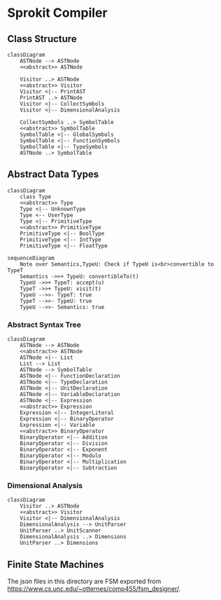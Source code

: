 # Sprokit Compiler

## Class Structure
```mermaid
classDiagram
	ASTNode --> ASTNode
	<<abstract>> ASTNode

	Visitor ..> ASTNode
	<<abstract>> Visitor
	Visitor <|-- PrintAST
	PrintAST ..> ASTNode
	Visitor <|-- CollectSymbols
	Visitor <|-- DimensionalAnalysis

	CollectSymbols ..> SymbolTable
	<<abstract>> SymbolTable
	SymbolTable <|-- GlobalSymbols
	SymbolTable <|-- FunctionSymbols
	SymbolTable <|-- TypeSymbols
	ASTNode ..> SymbolTable
```

## Abstract Data Types
```mermaid
classDiagram
	class Type
	<<abstract>> Type
	Type <|-- UnknownType
	Type <-- UserType
	Type <|-- PrimitiveType
	<<abstract>> PrimitiveType
	PrimitiveType <|-- BoolType
	PrimitiveType <|-- IntType
	PrimitiveType <|-- FloatType
```

```mermaid
sequenceDiagram
	Note over Semantics,TypeU: Check if TypeU is<br>convertible to TypeT
	Semantics ->>+ TypeU: convertibleTo(t)
	TypeU ->>+ TypeT: accept(u)
	TypeT ->>+ TypeU: visit(t)
	TypeU -->>- TypeT: true
	TypeT -->>- TypeU: true
	TypeU -->>- Semantics: true
```

### Abstract Syntax Tree
```mermaid
classDiagram
	ASTNode --> ASTNode
	<<abstract>> ASTNode
	ASTNode <|-- List
	List --> List
	ASTNode --> SymbolTable
	ASTNode <|-- FunctionDeclaration
	ASTNode <|-- TypeDeclaration
	ASTNode <|-- UnitDeclaration
	ASTNode <|-- VariableDeclaration
	ASTNode <|-- Expression
	<<abstract>> Expression
	Expression <|-- IntegerLiteral
	Expression <|-- BinaryOperator
	Expression <|-- Variable
	<<abstract>> BinaryOperator
	BinaryOperator <|-- Addition
	BinaryOperator <|-- Division
	BinaryOperator <|-- Exponent
	BinaryOperator <|-- Modulo
	BinaryOperator <|-- Multiplication
	BinaryOperator <|-- Subtraction
```

### Dimensional Analysis
```mermaid
classDiagram
	Visitor ..> ASTNode
	<<abstract>> Visitor
	Visitor <|-- DimensionalAnalysis
	DimensionalAnalysis --> UnitParser
	UnitParser ..> UnitScanner
	DimensionalAnalysis ..> Dimensions
	UnitParser ..> Dimensions
```

## Finite State Machines
The json files in this directory are FSM exported from https://www.cs.unc.edu/~otternes/comp455/fsm_designer/.